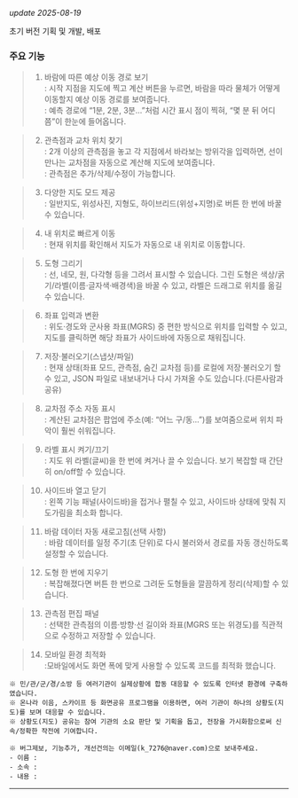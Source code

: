 _update 2025-08-19_

초기 버전 기획 및 개발, 배포

### 주요 기능

> 1. 바람에 따른 예상 이동 경로 보기    
> : 시작 지점을 지도에 찍고 계산 버튼을 누르면, 바람을 따라 물체가 어떻게 이동할지 예상 이동 경로를 보여줍니다.    
> : 예측 경로에 “1분, 2분, 3분…”처럼 시간 표시 점이 찍혀, “몇 분 뒤 어디쯤”이 한눈에 들어옵니다.    

> 2. 관측점과 교차 위치 찾기    
> : 2개 이상의 관측점을 놓고 각 지점에서 바라보는 방위각을 입력하면, 선이 만나는 교차점을 자동으로 계산해 지도에 보여줍니다.    
> : 관측점은 추가/삭제/수정이 가능합니다.    

> 3. 다양한 지도 모드 제공    
> : 일반지도, 위성사진, 지형도, 하이브리드(위성+지명)로 버튼 한 번에 바꿀 수 있습니다.    

> 4. 내 위치로 빠르게 이동    
> : 현재 위치를 확인해서 지도가 자동으로 내 위치로 이동합니다.    

> 5. 도형 그리기    
> : 선, 네모, 원, 다각형 등을 그려서 표시할 수 있습니다. 그린 도형은 색상/굵기/라벨(이름·글자색·배경색)을 바꿀 수 있고, 라벨은 드래그로 위치를 옮길 수 있습니다.    

> 6. 좌표 입력과 변환    
> : 위도·경도와 군사용 좌표(MGRS) 중 편한 방식으로 위치를 입력할 수 있고, 지도를 클릭하면 해당 좌표가 사이드바에 자동으로 채워집니다.    

> 7. 저장·불러오기(스냅샷/파일)    
> : 현재 상태(좌표 모드, 관측점, 숨긴 교차점 등)를 로컬에 저장·불러오기 할 수 있고, JSON 파일로 내보내거나 다시 가져올 수도 있습니다.(다른사람과 공유)    

> 8. 교차점 주소 자동 표시    
> : 계산된 교차점은 팝업에 주소(예: “어느 구/동…”)를 보여줌으로써 위치 파악이 훨씬 쉬워집니다.    

> 9. 라벨 표시 켜기/끄기    
> : 지도 위 라벨(글씨)을 한 번에 켜거나 끌 수 있습니다. 보기 복잡할 때 간단히 on/off할 수 있습니다.    

> 10. 사이드바 열고 닫기    
> : 왼쪽 기능 패널(사이드바)을 접거나 펼칠 수 있고, 사이드바 상태에 맞춰 지도가림을 최소화 합니다.    

> 11. 바람 데이터 자동 새로고침(선택 사항)    
> : 바람 데이터를 일정 주기(초 단위)로 다시 불러와서 경로를 자동 갱신하도록 설정할 수 있습니다.    

> 12. 도형 한 번에 지우기    
> : 복잡해졌다면 버튼 한 번으로 그려둔 도형들을 깔끔하게 정리(삭제)할 수 있습니다.    

> 13. 관측점 편집 패널    
> : 선택한 관측점의 이름·방향·선 길이와 좌표(MGRS 또는 위경도)를 직관적으로 수정하고 저장할 수 있습니다.    

> 14. 모바일 환경 최적화    
> :모바일에서도 화면 폭에 맞게 사용할 수 있도록 코드를 최적화 했습니다.    
```
※ 민/관/군/경/소방 등 여러기관이 실제상황에 합동 대응할 수 있도록 인터넷 환경에 구축하였습니다.    
※ 온나라 이음, 스카이프 등 화면공유 프로그램을 이용하면, 여러 기관이 하나의 상황도(지도)를 보며 대응할 수 있습니다.    
※ 상황도(지도) 공유는 참여 기관의 소요 판단 및 기획을 돕고, 전장을 가시화함으로써 신속/정확한 작전에 기여합니다.
```
```
※ 버그제보, 기능추가, 개선건의는 이메일(k_7276@naver.com)으로 보내주세요.
- 이름 : 
- 소속 :
- 내용 : 
```
------------
